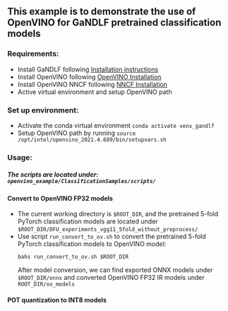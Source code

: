 ## This example is to demonstrate the use of OpenVINO for GaNDLF pretrained classification models

### Requirements:
- Install GaNDLF following [Installation instructions](https://cbica.github.io/GaNDLF/setup)
- Install OpenVINO following [OpenVINO Installation](https://docs.openvino.ai/latest/openvino_docs_install_guides_installing_openvino_linux.html)
- Install OpenVINO NNCF following [NNCF Installation](https://github.com/openvinotoolkit/nncf#installation)
- Active virtual environment and setup OpenVINO path

### Set up environment:
- Activate the conda virtual environment ```conda activate venv_gandlf```
- Setup OpenVINO path by running ```source /opt/intel/openvino_2021.4.689/bin/setupvars.sh```

### Usage: 
##### The scripts are located under: ```openvino_example/ClassificationSamples/scripts/```

#### Convert to OpenVINO FP32 models
- The current working directory is ```$ROOT_DIR```, and the pretrained 5-fold PyTorch classification models are located under ```$ROOT_DIR/DFU_experiments_vgg11_5fold_without_preprocess/```
- Use script ```run_convert_to_ov.sh``` to convert the pretrained 5-fold PyTorch classification models to OpenVINO model:
  ```
  bahs run_convert_to_ov.sh $ROOT_DIR
  ```
  After model conversion, we can find exported ONNX models under ```$ROOT_DIR/onnx``` and converted OpenVINO FP32 IR models under ```ROOT_DIR/ov_models```
 
#### POT quantization to INT8 models


